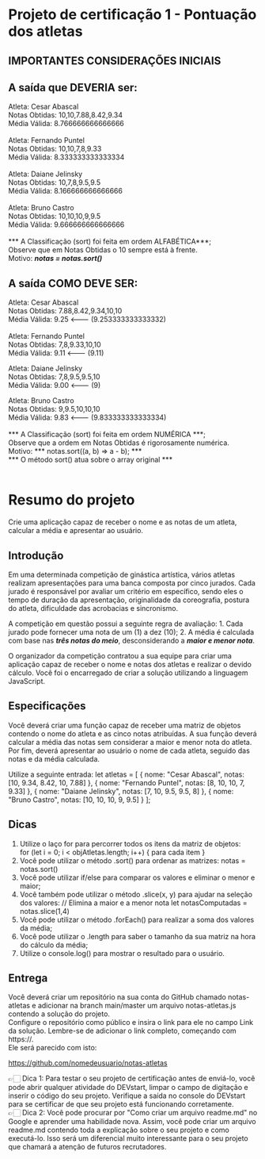 # Projeto de certificação 1 - Pontuação dos atletas
## IMPORTANTES CONSIDERAÇÕES INICIAIS
## A saída que DEVERIA ser:
Atleta: Cesar Abascal<br>
Notas Obtidas: 10,10,7.88,8.42,9.34<br>
Média Válida: 8.766666666666666<br>
<br>
Atleta: Fernando Puntel<br>
Notas Obtidas: 10,10,7,8,9.33<br>
Média Válida: 8.333333333333334<br>
<br>
Atleta: Daiane Jelinsky<br>
Notas Obtidas: 10,7,8,9.5,9.5<br>
Média Válida: 8.166666666666666<br>
<br>
Atleta: Bruno Castro<br>
Notas Obtidas: 10,10,10,9,9.5<br>
Média Válida: 9.666666666666666<br>
<br>
*** A Classificação (sort) foi feita em ordem ALFABÉTICA***;<br>
Observe que em Notas Obtidas o 10 sempre está à frente.<br>
Motivo: ***notas = notas.sort()***<br>

## A saída COMO DEVE SER:
Atleta: Cesar Abascal<br>
Notas Obtidas: 7.88,8.42,9.34,10,10<br>
Média Válida: 9.25 <--- (9.253333333333332)<br>
<br>
Atleta: Fernando Puntel<br>
Notas Obtidas: 7,8,9.33,10,10<br>
Média Válida: 9.11 <--- (9.11)<br>

Atleta: Daiane Jelinsky<br>
Notas Obtidas: 7,8,9.5,9.5,10<br>
Média Válida: 9.00 <--- (9)<br>

Atleta: Bruno Castro<br>
Notas Obtidas: 9,9.5,10,10,10<br>
Média Válida: 9.83 <--- (9.833333333333334)<br>
<br>
*** A Classificação (sort) foi feita em ordem NUMÉRICA ***;<br>
Observe que a ordem em Notas Obtidas é rigorosamente numérica.<br>
Motivo: *** notas.sort((a, b) => a - b); ***<br>
*** O método sort() atua sobre o array original ***<br>
<br>
# Resumo do projeto
Crie uma aplicação capaz de receber o nome e as notas de um atleta, calcular a média e apresentar ao usuário.
## Introdução

Em uma determinada competição de ginástica artística, vários atletas realizam apresentações para uma banca composta por cinco jurados. Cada jurado é responsável por avaliar um critério em específico, sendo eles o tempo de duração da apresentação, originalidade da coreografia, postura do atleta, dificuldade das acrobacias e sincronismo.

A competição em questão possui a seguinte regra de avaliação:
    1. Cada jurado pode fornecer uma nota de um (1) a dez (10); 
    2. A média é calculada com base nas ***três notas do meio***, desconsiderando a ***maior e menor nota***. 

O organizador da competição contratou a sua equipe para criar uma aplicação capaz de receber o nome e notas dos atletas e realizar o devido cálculo. Você foi o encarregado de criar a solução utilizando a linguagem JavaScript.

## Especificações
Você deverá criar uma função capaz de receber uma matriz de objetos contendo o nome do atleta e as cinco notas atribuídas. A sua função deverá calcular a média das notas sem considerar a maior e menor nota do atleta. Por fim, deverá apresentar ao usuário o nome de cada atleta, seguido das notas e da média calculada.

Utilize a seguinte entrada:
let atletas = [
 {
   nome: "Cesar Abascal",
   notas: [10, 9.34, 8.42, 10, 7.88]
 },
 {
   nome: "Fernando Puntel",
   notas:  [8, 10, 10, 7, 9.33]
 },
 {
   nome: "Daiane Jelinsky",
   notas: [7, 10, 9.5, 9.5, 8]
 },
 {
   nome: "Bruno Castro",
   notas: [10, 10, 10, 9, 9.5]
 }
];

## Dicas
1. Utilize o laço for para percorrer todos os itens da matriz de objetos:<br>
for (let i = 0; i < objAtletas.length; i++) { para cada item }
2. Você pode utilizar o método .sort() para ordenar as matrizes:
notas = notas.sort()
3. Você pode utilizar if/else para comparar os valores e eliminar o menor e maior;
4. Você também pode utilizar o método .slice(x, y) para ajudar na seleção dos valores:
// Elimina a maior e a menor nota
let notasComputadas = notas.slice(1,4)
5. Você pode utilizar o método .forEach() para realizar a soma dos valores da média;
6. Você pode utilizar o .length para saber o tamanho da sua matriz na hora do cálculo da média;
7. Utilize o console.log() para mostrar o resultado para o usuário.
## Entrega
Você deverá criar um repositório na sua conta do GitHub chamado notas-atletas e adicionar na branch main/master um arquivo notas-atletas.js contendo a solução do projeto.<br>Configure o repositório como público e insira o link para ele no campo Link da solução. Lembre-se de adicionar o link completo, começando com https://.<br>Ele será parecido com isto:

https://github.com/nomedeusuario/notas-atletas

👉🏻 Dica 1: Para testar o seu projeto de certificação antes de enviá-lo, você pode abrir qualquer atividade do DEVstart, limpar o campo de digitação e inserir o código do seu projeto. Verifique a saída no console do DEVstart para se certificar de que seu projeto está funcionando corretamente.<br>
👉🏻 Dica 2: Você pode procurar por "Como criar um arquivo readme.md" no Google e aprender uma habilidade nova. Assim, você pode criar um arquivo readme.md contendo toda a explicação sobre o seu projeto e como executá-lo. Isso será um diferencial muito interessante para o seu projeto que chamará a atenção de futuros recrutadores.
